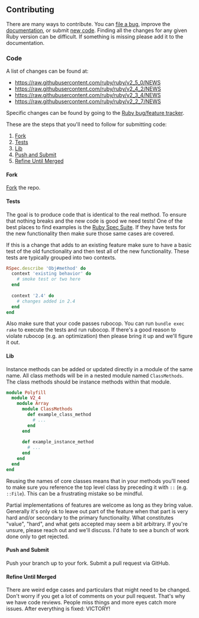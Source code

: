 ## Contributing

There are many ways to contribute. You can [file a bug], improve the
[documentation], or submit [new code](#code). Finding all the changes
for any given Ruby version can be difficult. If something is missing
please add it to the documentation.

### Code

A list of changes can be found at:

 * https://raw.githubusercontent.com/ruby/ruby/v2_5_0/NEWS
 * https://raw.githubusercontent.com/ruby/ruby/v2_4_2/NEWS
 * https://raw.githubusercontent.com/ruby/ruby/v2_3_4/NEWS
 * https://raw.githubusercontent.com/ruby/ruby/v2_2_7/NEWS

Specific changes can be found by going to the [Ruby bug/feature tracker].

These are the steps that you'll need to follow for submitting code:

1. [Fork](#fork)
2. [Tests](#tests)
3. [Lib](#lib)
4. [Push and Submit](#push-and-submit)
5. [Refine Until Merged](#refine-until-merged)

#### Fork

[Fork] the repo.

#### Tests

The goal is to produce code that is identical to the real method. To
ensure that nothing breaks and the new code is good we need tests! One
of the best places to find examples is the [Ruby Spec Suite]. If they
have tests for the new functionality then make sure those same cases
are covered.

If this is a change that adds to an existing feature make sure to have
a basic test of the old functionality and then test all of the new
functionality. These tests are typically grouped into two contexts.

```ruby
RSpec.describe 'Obj#method' do
  context 'existing behavior' do
    # smoke test or two here
  end
  
  context '2.4' do
    # changes added in 2.4
  end
end
```

Also make sure that your code passes rubocop. You can run
`bundle exec rake` to execute the tests and run rubocop. If there's
a good reason to violate rubocop (e.g. an optimization) then please
bring it up and we'll figure it out.

#### Lib

Instance methods can be added or updated directly in a module of the
same name. All class methods will be in a nested module named
`ClassMethods`. The class methods should be instance methods within
that module.

```ruby
module Polyfill
  module V2_4
    module Array
      module ClassMethods
        def example_class_method
          # ...
        end
      end
      
      def example_instance_method
        # ...
      end
    end
  end
end
```

Reusing the names of core classes means that in your methods you'll
need to make sure you reference the top level class by preceding it
with `::` (e.g. `::File`). This can be a frustrating mistake so be
mindful.

Partial implementations of features are welcome as long as they
bring value. Generally it's only ok to leave out part of the feature
when that part is very hard and/or secondary to the primary 
functionality. What constitutes "value", "hard", and what gets
accepted may seem a bit arbitrary. If you're unsure, please reach out
and we'll discuss. I'd hate to see a bunch of work done only to get
rejected.

#### Push and Submit

Push your branch up to your fork. Submit a pull request via
GitHub.

#### Refine Until Merged

There are weird edge cases and particulars that might need to be
changed. Don't worry if you get a lot of comments on your pull
request. That's why we have code reviews. People miss things and more
eyes catch more issues. After everything is fixed: VICTORY!

[file a bug]: https://github.com/AaronLasseigne/polyfill/issues/new
[documentation]: README.md
[Fork]: https://github.com/AaronLasseigne/polyfill/fork
[Ruby Spec Suite]: https://github.com/ruby/spec
[Ruby bug/feature tracker]: https://bugs.ruby-lang.org
